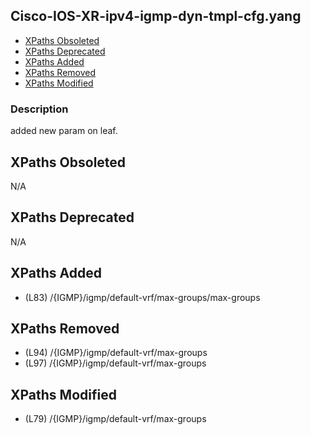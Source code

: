 ## Cisco-IOS-XR-ipv4-igmp-dyn-tmpl-cfg.yang

- [XPaths Obsoleted](#xpaths-obsoleted)
- [XPaths Deprecated](#xpaths-deprecated)
- [XPaths Added](#xpaths-added)
- [XPaths Removed](#xpaths-removed)
- [XPaths Modified](#xpaths-modified)

### Description

added new param on leaf.

## XPaths Obsoleted

N/A

## XPaths Deprecated

N/A

## XPaths Added

- (L83)	/{IGMP}/igmp/default-vrf/max-groups/max-groups

## XPaths Removed

- (L94)	/{IGMP}/igmp/default-vrf/max-groups
- (L97)	/{IGMP}/igmp/default-vrf/max-groups

## XPaths Modified

- (L79)	/{IGMP}/igmp/default-vrf/max-groups

